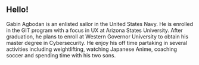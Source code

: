 ## Hello! 

Gabin Agbodan is an enlisted sailor in the United States Navy. He is enrolled in the GIT program with a focus in UX at Arizona States University. After graduation, he plans to enroll at Western Governor University to obtain his master degree in Cybersecurity. 
He enjoy his off time partaking in several activities including weightlifting, watching Japanese Anime, coaching soccer and spending time with his two sons.
   
<!--
**Zikhov/zikhov** is a ✨ _special_ ✨ repository because its `README.md` (this file) appears on your GitHub profile.

Here are some ideas to get you started:

- 🔭 I’m currently working on ...
- 🌱 I’m currently learning ...
- 👯 I’m looking to collaborate on ...
- 🤔 I’m looking for help with ...
- 💬 Ask me about ...
- 📫 How to reach me: ...
- 😄 Pronouns: ...
- ⚡ Fun fact: ...
-->
